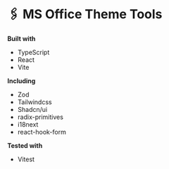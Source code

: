 # 🖇️ MS Office Theme Tools

**Built with**

- TypeScript
- React
- Vite

**Including**

* Zod
* Tailwindcss
* Shadcn/ui
* radix-primitives
* i18next
* react-hook-form

**Tested with**

- Vitest

